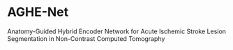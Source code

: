 # AGHE-Net
Anatomy-Guided Hybrid Encoder Network for Acute Ischemic Stroke Lesion Segmentation in Non-Contrast Computed Tomography
